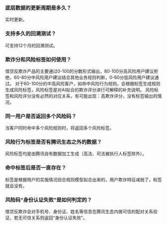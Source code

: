 ### 底层数据的更新周期是多久？
实时更新。
### 支持多久的回溯测试？
可支持12个月的回溯测试。
### 欺诈分和风险标签如何使用？
借贷反欺诈产品的主要通过0-100的分数形式输出，80-100分高风险用户建议拒绝，60-80分中风险用户建议结合其他业务规则判断，0-60分低风险用户建议通过。
对于60-100分的中高风险客户，如命中风险行为规则，会根据标签生成规则生成风险标签，风险标签是对AI拟合的欺诈评分进行可解释的补充说明。
风险标签和风险评分没有必然的对应关系，有可能出现：高欺诈评分，没有标签输出的情况。
### 同一用户是否返回多个风险码？
当客户同时命中多个风险规则时，将返回多个风险标签。
### 风险行为标签是否有腾讯生态之外的数据？
风险标签均是由腾讯自有数据加工生成（高法、司法被执行人标签除外）。
### 命中标签后是否一直存在？
标签是根据用户的实施情况综合规则模型拟合出来的，用户欺诈特征减弱了，标签就会没有。
### 风险码“身份认证失败”是如何判定的？
借贷反欺诈会对手机号、身份证、姓名等信息在腾讯生态内做可信的配对关系验证，若无可信关系则返回“身份认证失败”。
